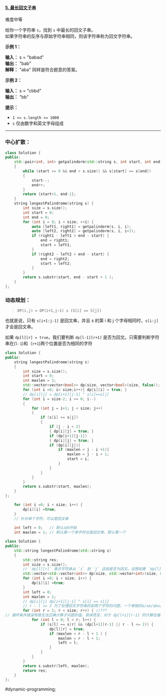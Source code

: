 
#### [5. 最长回文子串](https://leetcode.cn/problems/longest-palindromic-substring/)

难度中等  

给你一个字符串 `s`，找到 `s` 中最长的回文子串。  
如果字符串的反序与原始字符串相同，则该字符串称为回文字符串。

**示例 1：**

**输入：** s = "babad"  
**输出：** "bab"  
**解释：** "aba" 同样是符合题意的答案。  

**示例 2：**

**输入：** s = "cbbd"  
**输出：** "bb"

**提示：**

-   `1 <= s.length <= 1000`  
-   `s` 仅由数字和英文字母组成

---- ----
### 中心扩散：
```cpp
class Solution {
public:
    std::pair<int, int> getpalindorm(std::string s, int start, int end)
    {
        while (start >= 0 && end < s.size() && s[start] == s[end])
        {
            start--;
            end++;
        }
        return {start+1, end-1};
    }
    string longestPalindrome(string s) {
        int size = s.size();
        int start = 0;
        int end = 0;
        for (int i = 0; i < size; ++i) {
            auto [left1, right1] = getpalindorm(s, i, i);
            auto [left2, right2] = getpalindorm(s, i, i+1);
            if (right1 - left1 > end - start) {
                end = right1;
                start = left1;
            }
            if (right2 - left2 > end - start) {
                end = right2;
                start = left2;
            }
        }
        return s.substr(start, end - start + 1 );
    }
};
```

### 动态规划：
> `DP(i,j) = DP(i+1,j−1) ∧ (S[i] == S[j])`

也就是说，只有 `s[i+1:j-1]` 是回文串，并且 s 的第 i 和 j 个字母相同时，`s[i:j]` 才会是回文串。

如果 `dp[l][r] = true`，我们要判断 `dp[l-1][r+1]` 是否为回文。只需要判断字符串在(`l-1`)和（`r+1`)两个位置是否为相同的字符

```cpp
class Solution {
public:
    string longestPalindrome(string s)
    {
        int size = s.size();
        int start = 0;
        int maxlen = 1;
        std::vector<vector<bool>> dp(size, vector<bool>(size, false));
        for (int i =0; i< size;i++){ dp[i][i] = true; }
        // dp[i][j] = dp[i+1][j-1] ^ s[i]==s[j]
        for (int i = size-2; i >= 0; i--)
        {
            for (int j = i+1; j < size; j++)
            {
                if (s[i] == s[j])
                {
                    if (j - i < 2)
                    { dp[i][j] = true; }
                    if (dp[i+1][j-1])
                    { dp[i][j] = true; }
                    if (dp[i][j]){
                        if (maxlen < j - i +1){
                            maxlen = j - i + 1;
                            start = i;
                        }
                    }
                }
            }
        }
        return s.substr(start, maxlen);
    }
};
```

```cpp
    for (int i =0; i < size; i++) {
        dp[i][i] =true;
    }                
    // 针对单个字符，可以是回文串
    
    int left = 0;   // 默认从0开始
    int maxlen = 1; // 默认第一个单字符也是回文串，默认第一个
```

```cpp
class Solution {         
public:                  
    std::string longestPalindrome(std::string s)
    {                    
        std::string res;
        int size = s.size();
        // `dp[l][r]` 表示字符串从 `i` 到 `j` 这段是否为回文。试想如果 `dp[l][r]=true`，我们要判断 `dp[l-1][r+1]` 是否为回文。
        std::vector<std::vector<int>> dp(size, std::vector<int>(size, 0));
        for (int i =0; i < size; i++) {
            dp[i][i] =true;
        }                
        int left = 0;  
        int maxlen = 1;                                                                                
        // dp[i][j] dp[i+1][j-1] ^ s[i] == s[j]
        // r - l <= 2 为了处理回文字符串的前两个字符的问题，一个单独的a/aa/aba是回文，如果不要这个，用（l+1，r-1）去判断，是无法成立的,
        for (int r = 1; r < size; r++) { //???
// 循环条件错误导致无法正确计算子问题的值。具体而言，对于 dp[l+1][r-1] 的计算在循环中会受到上一轮循环中 l 的值的影响，因此无法得到正确的结果。
            for (int l = 0; l < r; l++) {
                if (s[l] == s[r] && (dp[l+1][r-1] || r - l <= 2)) {
                    dp[l][r] = true;
                    if (maxlen < r - l + 1 ) { 
                        maxlen = r - l + 1;
                        left = l;
                    }   
                }        
            }            
        }                
        return s.substr(left, maxlen);
        return res;   
    }                    
};
```
#dynamic-programming;